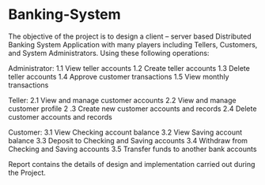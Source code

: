 # Banking-System

The objective of the project is to design a client – server based Distributed Banking System Application with many players including Tellers, Customers, and System Administrators. Using these following operations:

Administrator: 
1.1 View teller accounts 
1.2 Create teller accounts 
1.3 Delete teller accounts 
1.4 Approve customer transactions 
1.5 View monthly transactions

Teller: 
2.1 View and manage customer accounts 
2.2 View and manage customer profile 2
.3 Create new customer accounts and records 
2.4 Delete customer accounts and records

Customer: 
3.1 View Checking account balance 
3.2 View Saving account balance 
3.3 Deposit to Checking and Saving accounts 
3.4 Withdraw from Checking and Saving accounts 
3.5 Transfer funds to another bank accounts

Report contains the details of design and implementation carried out during the Project.